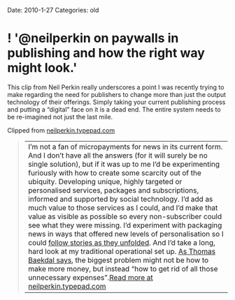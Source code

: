 Date: 2010-1-27
Categories: old

# ! '@neilperkin on paywalls in publishing and how the right way might look.'

<div class="Clog_Commentary_Wrap"><div class="Clog_Post_Text"><p>This clip from Neil Perkin really underscores a point I was recently trying to make regarding the need for publishers to change more than just the output technology of their offerings.  Simply taking your current publishing process and putting a &#8220;digital&#8221; face on it is a dead end. The entire system needs to be re-imagined not just the last mile.</p></div></div><div class="Clog_Content_Outer"><!-- BEGIN_CLOG_CONTENT ID: reload CLOGS.CLIPMARKS.COM --><div class="Clog_Top_Wrap"><div class="Clog_Source_First"><span>Clipped from <a rel="clipsource"  title="http://neilperkin.typepad.com/only_dead_fish/2010/01/solving-the-paywall-problem.html" href="http://neilperkin.typepad.com/only_dead_fish/2010/01/solving-the-paywall-problem.html">neilperkin.typepad.com</a></span></div></div><div class="Clog_Middle_Wrap"><blockquote class="Clog_Content_Item" cite="http://neilperkin.typepad.com/only_dead_fish/2010/01/solving-the-paywall-problem.html"><table cellpadding="0" cellspacing="0"><tr><td>I&#8217;m not a fan of micropayments for news in its current form. And I don&#8217;t have all the answers (for it will surely be no single solution), but if it was
up to
me I&#8217;d be experimenting furiously with how to create some scarcity out
of the ubiquity. Developing unique, highly targeted or personalised
services, packages and subscriptions, informed and supported by social
technology. I&#8217;d add as much value to those services as I could, and I&#8217;d
make that value as visible as possible so every non-subscriber could see what
they were missing. I&#8217;d
experiment with packaging news in ways that offered new levels of
personalisation so I could <a rel="nofollow" href="http://livingstories.googlelabs.com/">follow stories as they unfolded</a>. And I&#8217;d take a long, hard look at my traditional operational set up. <a rel="nofollow" href="http://www.baekdal.com/articles/management/how-newspaper-can-charge-for-content/">As
Thomas Baekdal says</a>, the biggest problem might not be how to make more
money, but instead
&#8220;how to get rid of all those unnecessary expenses&#8221;.<span class="Clog_Source_Button"><a rel="clipsource"  title="http://neilperkin.typepad.com/only_dead_fish/2010/01/solving-the-paywall-problem.html" href="http://neilperkin.typepad.com/only_dead_fish/2010/01/solving-the-paywall-problem.html">Read more at neilperkin.typepad.com</a></span></td></tr></table></blockquote></div><div class="Clog_Bottom_Wrap">&nbsp;</div></div>
